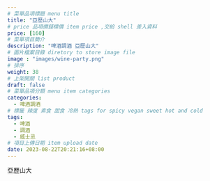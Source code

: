 ```yaml
---
# 菜單品項標題 menu title 
title: "亞歷山大"
# price 品項價錢標價 item price ,交給 shell 差入資料
price: [160] 
# 菜單項目簡介 
description: "啤酒調酒 亞歷山大"
# 圖片檔案目錄 diretory to store image file
image : "images/wine-party.png"
# 排序
weight: 38 
# 上架開關 list product 
draft: false
# 菜單品項分類 menu item categories 
categories:
  - 啤酒調酒 
# 標籤 辣度 素食 甜食 冷熱 tags for spicy vegan sweet hot and cold 
tags:
  - 啤酒
  - 調酒 
  - 威士忌
# 項目上傳日期 item upload date 
date: 2023-08-22T20:21:16+08:00
---
```


 亞歷山大
